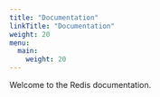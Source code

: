 ```yaml
---
title: "Documentation"
linkTitle: "Documentation"
weight: 20
menu:
  main:
    weight: 20
---
```


Welcome to the Redis documentation.
